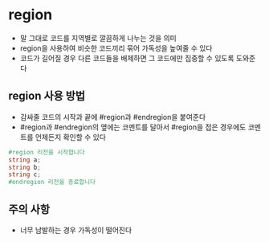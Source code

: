 # region

- 말 그대로 코드를 지역별로 깔끔하게 나누는 것을 의미
- region을 사용하여 비슷한 코드끼리 묶어 가독성을 높여줄 수 있다
- 코드가 길어질 경우 다른 코드들을 배제하면 그 코드에만 집중할 수 있도록 도와준다

## region 사용 방법

- 감싸줄 코드의 시작과 끝에 #region과 #endregion을 붙여준다
- #region과 #endregion의 옆에는 코멘트를 달아서 #region을 접은 경우에도 코멘트를 언제든지 확인할 수 있다

```C#
#region 리전을 시작합니다
string a;
string b;
string c;
#endregion 리전을 종료합니다
```

## 주의 사항
- 너무 남발하는 경우 가독성이 떨어진다